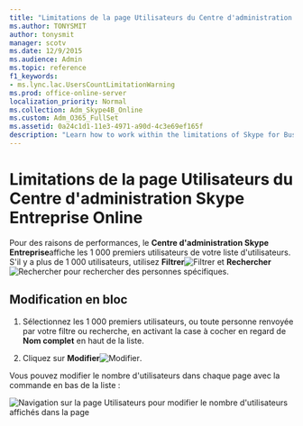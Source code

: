 ```yaml
---
title: "Limitations de la page Utilisateurs du Centre d'administration Skype Entreprise Online"
ms.author: TONYSMIT
author: tonysmit
manager: scotv
ms.date: 12/9/2015
ms.audience: Admin
ms.topic: reference
f1_keywords:
- ms.lync.lac.UsersCountLimitationWarning
ms.prod: office-online-server
localization_priority: Normal
ms.collection: Adm_Skype4B_Online
ms.custom: Adm_O365_FullSet
ms.assetid: 0a24c1d1-11e3-4971-a90d-4c3e69ef165f
description: "Learn how to work within the limitations of Skype for Business Online admin's display of users. "
---
```


# Limitations de la page Utilisateurs du Centre d'administration Skype Entreprise Online

Pour des raisons de performances, le **Centre d'administration Skype Entreprise**affiche les 1 000 premiers utilisateurs de votre liste d'utilisateurs. S'il y a plus de 1 000 utilisateurs, utilisez **Filtrer**![Filtrer](../images/d360528a-a05a-4f0d-a7fd-25a6c696206a.png) et **Rechercher**![Rechercher](../images/5cc29d50-4eec-48a4-bdad-bbeae230f9ae.png) pour rechercher des personnes spécifiques.
  
## Modification en bloc
<a name="__top"> </a>

1. Sélectionnez les 1 000 premiers utilisateurs, ou toute personne renvoyée par votre filtre ou recherche, en activant la case à cocher en regard de **Nom complet** en haut de la liste.
    
2. Cliquez sur **Modifier**![Modifier](../images/2f8948c1-e4f3-4022-b9cd-37fed066056e.png).
    
Vous pouvez modifier le nombre d'utilisateurs dans chaque page avec la commande en bas de la liste :
  
![Navigation sur la page Utilisateurs pour modifier le nombre d'utilisateurs affichés dans la page](../images/7d8ba24e-e3e8-4ff8-92f7-98ac143aab6d.png)
  

